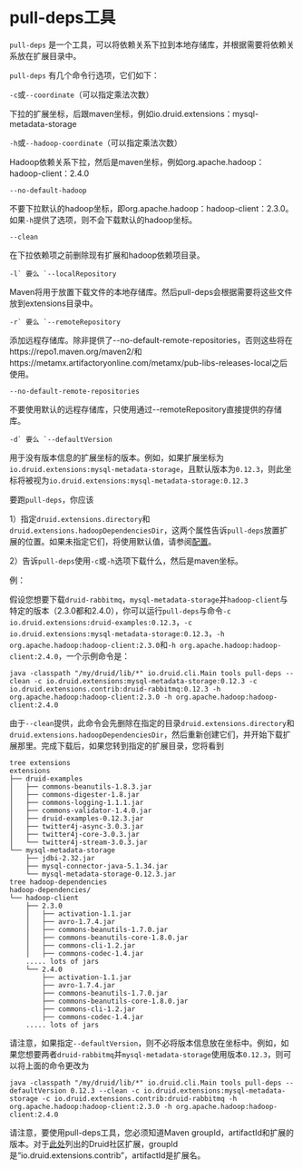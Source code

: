 # pull-deps工具

`pull-deps` 是一个工具，可以将依赖关系下拉到本地存储库，并根据需要将依赖关系放在扩展目录中。

`pull-deps` 有几个命令行选项，它们如下：

`-c`或`--coordinate`（可以指定乘法次数）

下拉的扩展坐标，后跟maven坐标，例如io.druid.extensions：mysql-metadata-storage

`-h`或`--hadoop-coordinate`（可以指定乘法次数）

Hadoop依赖关系下拉，然后是maven坐标，例如org.apache.hadoop：hadoop-client：2.4.0

```
--no-default-hadoop
```

不要下拉默认的hadoop坐标，即org.apache.hadoop：hadoop-client：2.3.0。如果`-h`提供了选项，则不会下载默认的hadoop坐标。

```
--clean
```

在下拉依赖项之前删除现有扩展和hadoop依赖项目录。

```
-l` 要么 `--localRepository
```

Maven将用于放置下载文件的本地存储库。然后pull-deps会根据需要将这些文件放到extensions目录中。

```
-r` 要么 `--remoteRepository
```

添加远程存储库。除非提供了--no-default-remote-repositories，否则这些将在https://repo1.maven.org/maven2/和https://metamx.artifactoryonline.com/metamx/pub-libs-releases-local之后使用。

```
--no-default-remote-repositories
```

不要使用默认的远程存储库，只使用通过--remoteRepository直接提供的存储库。

```
-d` 要么 `--defaultVersion
```

用于没有版本信息的扩展坐标的版本。例如，如果扩展坐标为`io.druid.extensions:mysql-metadata-storage`，且默认版本为`0.12.3`，则此坐标将被视为`io.druid.extensions:mysql-metadata-storage:0.12.3`

要跑`pull-deps`，你应该

1）指定`druid.extensions.directory`和`druid.extensions.hadoopDependenciesDir`，这两个属性告诉`pull-deps`放置扩展的位置。如果未指定它们，将使用默认值，请参阅[配置](http://druid.io/docs/0.12.3/configuration/index.html)。

2）告诉`pull-deps`使用`-c`或`-h`选项下载什么，然后是maven坐标。

例：

假设您想要下载`druid-rabbitmq`，`mysql-metadata-storage`并`hadoop-client`与特定的版本（2.3.0都和2.4.0），你可以运行`pull-deps`与命令`-c io.druid.extensions:druid-examples:0.12.3`，`-c io.druid.extensions:mysql-metadata-storage:0.12.3`，`-h org.apache.hadoop:hadoop-client:2.3.0`和`-h org.apache.hadoop:hadoop-client:2.4.0`，一个示例命令是：

```text
java -classpath "/my/druid/lib/*" io.druid.cli.Main tools pull-deps --clean -c io.druid.extensions:mysql-metadata-storage:0.12.3 -c io.druid.extensions.contrib:druid-rabbitmq:0.12.3 -h org.apache.hadoop:hadoop-client:2.3.0 -h org.apache.hadoop:hadoop-client:2.4.0
```

由于`--clean`提供，此命令会先删除在指定的目录`druid.extensions.directory`和`druid.extensions.hadoopDependenciesDir`，然后重新创建它们，并开始下载扩展那里。完成下载后，如果您转到指定的扩展目录，您将看到

```text
tree extensions
extensions
├── druid-examples
│   ├── commons-beanutils-1.8.3.jar
│   ├── commons-digester-1.8.jar
│   ├── commons-logging-1.1.1.jar
│   ├── commons-validator-1.4.0.jar
│   ├── druid-examples-0.12.3.jar
│   ├── twitter4j-async-3.0.3.jar
│   ├── twitter4j-core-3.0.3.jar
│   └── twitter4j-stream-3.0.3.jar
└── mysql-metadata-storage
    ├── jdbi-2.32.jar
    ├── mysql-connector-java-5.1.34.jar
    └── mysql-metadata-storage-0.12.3.jar
tree hadoop-dependencies
hadoop-dependencies/
└── hadoop-client
    ├── 2.3.0
    │   ├── activation-1.1.jar
    │   ├── avro-1.7.4.jar
    │   ├── commons-beanutils-1.7.0.jar
    │   ├── commons-beanutils-core-1.8.0.jar
    │   ├── commons-cli-1.2.jar
    │   ├── commons-codec-1.4.jar
    ..... lots of jars
    └── 2.4.0
        ├── activation-1.1.jar
        ├── avro-1.7.4.jar
        ├── commons-beanutils-1.7.0.jar
        ├── commons-beanutils-core-1.8.0.jar
        ├── commons-cli-1.2.jar
        ├── commons-codec-1.4.jar
    ..... lots of jars
```

请注意，如果指定`--defaultVersion`，则不必将版本信息放在坐标中。例如，如果您想要两者`druid-rabbitmq`并`mysql-metadata-storage`使用版本`0.12.3`，则可以将上面的命令更改为

```text
java -classpath "/my/druid/lib/*" io.druid.cli.Main tools pull-deps --defaultVersion 0.12.3 --clean -c io.druid.extensions:mysql-metadata-storage -c io.druid.extensions.contrib:druid-rabbitmq -h org.apache.hadoop:hadoop-client:2.3.0 -h org.apache.hadoop:hadoop-client:2.4.0
```

请注意，要使用pull-deps工具，您必须知道Maven groupId，artifactId和扩展的版本。对于[此处](http://druid.io/docs/0.12.3/development/extensions.html)列出的Druid社区扩展，groupId是“io.druid.extensions.contrib”，artifactId是扩展名。